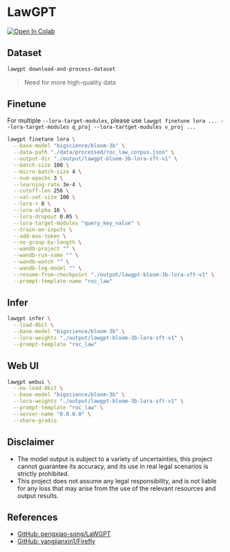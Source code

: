# LawGPT
[![Open In Colab](https://colab.research.google.com/assets/colab-badge.svg)](https://colab.research.google.com/github/yezhengkai/LawGPT/blob/main/notebooks/demo.ipynb)

## Dataset
```bash
lawgpt download-and-process-dataset
```
> Need for more high-quality data

## Finetune
For multiple `--lora-target-modules`, please use `lawgpt finetune lora ... --lora-target-modules q_proj --lora-tartget-mudules v_proj ...`
```bash
lawgpt finetune lora \
  --base-model "bigscience/bloom-3b" \
  --data-path "./data/processed/roc_law_corpus.json" \
  --output-dir "./output/lawgpt-bloom-3b-lora-sft-v1" \
  --batch-size 100 \
  --micro-batch-size 4 \
  --num-epochs 3 \
  --learning-rate 3e-4 \
  --cutoff-len 256 \
  --val-set-size 100 \
  --lora-r 8 \
  --lora-alpha 16 \
  --lora-dropout 0.05 \
  --lora-target-modules "query_key_value" \
  --train-on-inputs \
  --add-eos-token \
  --no-group-by-length \
  --wandb-project "" \
  --wandb-run-name "" \
  --wandb-watch "" \
  --wandb-log-model "" \
  --resume-from-checkpoint "./output/lawgpt-bloom-3b-lora-sft-v1" \
  --prompt-template-name "roc_law"
```

## Infer
```bash
lawgpt infer \
  --load-8bit \
  --base-model "bigscience/bloom-3b" \
  --lora-weights "./output/lawgpt-bloom-3b-lora-sft-v1" \
  --prompt-template "roc_law"
```

## Web UI
```bash
lawgpt webui \
  --no-load-8bit \
  --base-model "bigscience/bloom-3b" \
  --lora-weights "./output/lawgpt-bloom-3b-lora-sft-v1" \
  --prompt-template "roc_law" \
  --server-name "0.0.0.0" \
  --share-gradio
```

## Disclaimer
- The model output is subject to a variety of uncertainties, this project cannot guarantee its accuracy, and its use in real legal scenarios is strictly prohibited.
- This project does not assume any legal responsibility, and is not liable for any loss that may arise from the use of the relevant resources and output results.

## References
- [GitHub: pengxiao-song/LaWGPT](https://github.com/pengxiao-song/LaWGPT)
- [GitHub: yangjianxin1/Firefly](https://github.com/yangjianxin1/Firefly)